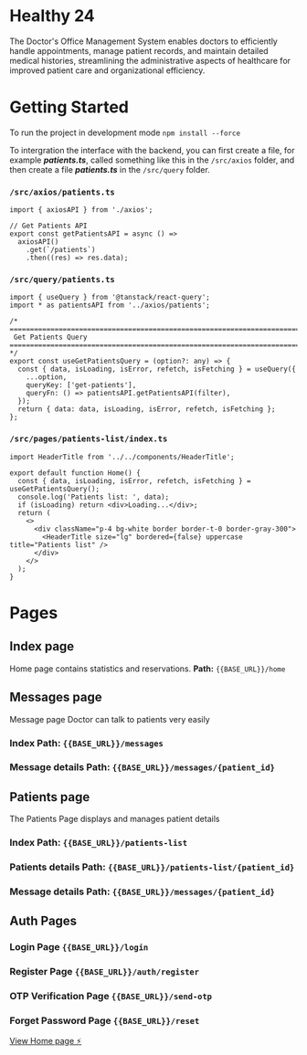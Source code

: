 # Healthy 24

The Doctor's Office Management System enables doctors to efficiently handle appointments, manage patient records, and maintain detailed medical histories, streamlining the administrative aspects of healthcare for improved patient care and organizational efficiency.

# Getting Started

To run the project in development mode
`npm install --force`

To intergration the interface with the backend, you can first create a file, for example **_patients.ts_**, called something like this in the `/src/axios` folder, and then create a file **_patients.ts_** in the `/src/query` folder.

### `/src/axios/patients.ts`

```tsx
import { axiosAPI } from './axios';

// Get Patients API
export const getPatientsAPI = async () =>
  axiosAPI()
    .get(`/patients`)
    .then((res) => res.data);
```

### `/src/query/patients.ts`

```tsx
import { useQuery } from '@tanstack/react-query';
import * as patientsAPI from '../axios/patients';

/*
=====================================================================================
 Get Patients Query
=====================================================================================
*/
export const useGetPatientsQuery = (option?: any) => {
  const { data, isLoading, isError, refetch, isFetching } = useQuery({
    ...option,
    queryKey: ['get-patients'],
    queryFn: () => patientsAPI.getPatientsAPI(filter),
  });
  return { data: data, isLoading, isError, refetch, isFetching };
};
```

### `/src/pages/patients-list/index.ts`

```tsx
import HeaderTitle from '../../components/HeaderTitle';

export default function Home() {
  const { data, isLoading, isError, refetch, isFetching } = useGetPatientsQuery();
  console.log('Patients list: ', data);
  if (isLoading) return <div>Loading...</div>;
  return (
    <>
      <div className="p-4 bg-white border border-t-0 border-gray-300">
        <HeaderTitle size="lg" bordered={false} uppercase title="Patients list" />
      </div>
    </>
  );
}
```

# Pages

## Index page

Home page contains statistics and reservations.
**Path:** `{{BASE_URL}}/home`

## Messages page

Message page Doctor can talk to patients very easily

### **Index Path:** `{{BASE_URL}}/messages`

### **Message details Path:** `{{BASE_URL}}/messages/{patient_id}`

## Patients page

The Patients Page displays and manages patient details

### **Index Path:** `{{BASE_URL}}/patients-list`

### **Patients details Path:** `{{BASE_URL}}/patients-list/{patient_id}`

### **Message details Path:** `{{BASE_URL}}/messages/{patient_id}`

## Auth Pages

### Login Page `{{BASE_URL}}/login`

### Register Page `{{BASE_URL}}/auth/register`

### OTP Verification Page `{{BASE_URL}}/send-otp`

### Forget Password Page `{{BASE_URL}}/reset`

[View Home page ⚡](https://healthy-24.vercel.app/home)

```

```
